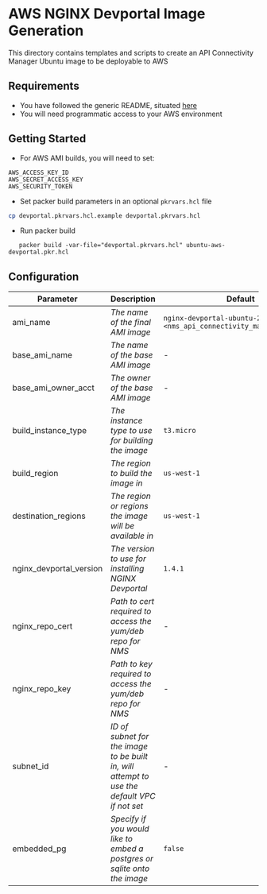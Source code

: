 # AWS NGINX Devportal Image Generation

This directory contains templates and scripts to create an API Connectivity Manager Ubuntu image to be deployable to AWS

## Requirements

- You have followed the generic README, situated [here](../../README.md)
- You will need programmatic access to your AWS environment

## Getting Started

- For AWS AMI builds, you will need to set:

```
AWS_ACCESS_KEY_ID
AWS_SECRET_ACCESS_KEY
AWS_SECURITY_TOKEN
```

- Set packer build parameters in an optional `pkrvars.hcl` file

```bash
cp devportal.pkrvars.hcl.example devportal.pkrvars.hcl
```

- Run packer build

```shell
   packer build -var-file="devportal.pkrvars.hcl" ubuntu-aws-devportal.pkr.hcl
```

## Configuration

| Parameter               | Description                                                                                 | Default                                                               | Required |
| ----------------------- | ------------------------------------------------------------------------------------------- | --------------------------------------------------------------------- | -------- |
| ami_name                | _The name of the final AMI image_                                                           | `nginx-devportal-ubuntu-20-04-<nms_api_connectivity_manager_version>` | No       |
| base_ami_name           | _The name of the base AMI image_                                                            | -                                                                     | Yes      |
| base_ami_owner_acct     | _The owner of the base AMI image_                                                           | -                                                                     | Yes      |
| build_instance_type     | _The instance type to use for building the image_                                           | `t3.micro`                                                            | No       |
| build_region            | _The region to build the image in_                                                          | `us-west-1`                                                           | No       |
| destination_regions     | _The region or regions the image will be available in_                                      | `us-west-1`                                                           | No       |
| nginx_devportal_version | _The version to use for installing NGINX Devportal_                                         | `1.4.1`                                                               | No       |
| nginx_repo_cert         | _Path to cert required to access the yum/deb repo for NMS_                                  | -                                                                     | Yes      |
| nginx_repo_key          | _Path to key required to access the yum/deb repo for NMS_                                   | -                                                                     | Yes      |
| subnet_id               | _ID of subnet for the image to be built in, will attempt to use the default VPC if not set_ | -                                                                     | No       |
| embedded_pg             | _Specify if you would like to embed a postgres or sqlite onto the image_                    | `false`                                                               | No       |
